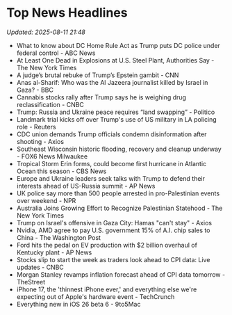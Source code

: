 # Top News Headlines

_Updated: 2025-08-11 21:48_

- What to know about DC Home Rule Act as Trump puts DC police under federal control - ABC News
- At Least One Dead in Explosions at U.S. Steel Plant, Authorities Say - The New York Times
- A judge’s brutal rebuke of Trump’s Epstein gambit - CNN
- Anas al-Sharif: Who was the Al Jazeera journalist killed by Israel in Gaza? - BBC
- Cannabis stocks rally after Trump says he is weighing drug reclassification - CNBC
- Trump: Russia and Ukraine peace requires “land swapping” - Politico
- Landmark trial kicks off over Trump's use of US military in LA policing role - Reuters
- CDC union demands Trump officials condemn disinformation after shooting - Axios
- Southeast Wisconsin historic flooding, recovery and cleanup underway - FOX6 News Milwaukee
- Tropical Storm Erin forms, could become first hurricane in Atlantic Ocean this season - CBS News
- Europe and Ukraine leaders seek talks with Trump to defend their interests ahead of US-Russia summit - AP News
- UK police say more than 500 people arrested in pro-Palestinian events over weekend - NPR
- Australia Joins Growing Effort to Recognize Palestinian Statehood - The New York Times
- Trump on Israel's offensive in Gaza City: Hamas "can't stay" - Axios
- Nvidia, AMD agree to pay U.S. government 15% of A.I. chip sales to China - The Washington Post
- Ford hits the pedal on EV production with $2 billion overhaul of Kentucky plant - AP News
- Stocks slip to start the week as traders look ahead to CPI data: Live updates - CNBC
- Morgan Stanley revamps inflation forecast ahead of CPI data tomorrow - TheStreet
- iPhone 17, the 'thinnest iPhone ever,' and everything else we're expecting out of Apple's hardware event - TechCrunch
- Everything new in iOS 26 beta 6 - 9to5Mac